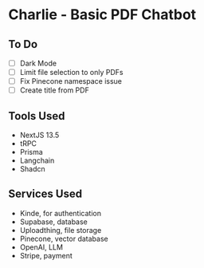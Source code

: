 # Charlie - Basic PDF Chatbot

## To Do

- [ ] Dark Mode
- [ ] Limit file selection to only PDFs
- [ ] Fix Pinecone namespace issue
- [ ] Create title from PDF

## Tools Used

- NextJS 13.5
- tRPC
- Prisma
- Langchain
- Shadcn

## Services Used

- Kinde, for authentication
- Supabase, database
- Uploadthing, file storage
- Pinecone, vector database
- OpenAI, LLM
- Stripe, payment
